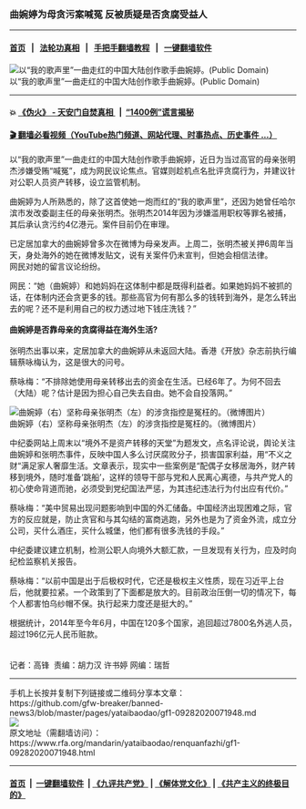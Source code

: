 ### 曲婉婷为母贪污案喊冤     反被质疑是否贪腐受益人
------------------------

#### [首页](https://github.com/gfw-breaker/banned-news3/blob/master/README.md) &nbsp;&nbsp;|&nbsp;&nbsp; [法轮功真相](https://github.com/begood0513/basic/blob/master/README.md)  &nbsp;&nbsp;|&nbsp;&nbsp; [手把手翻墙教程](https://github.com/gfw-breaker/guides/wiki)  &nbsp;&nbsp;|&nbsp;&nbsp; [一键翻墙软件](https://github.com/gfw-breaker/nogfw/blob/master/README.md)  



<div id="headerimg">
 <img alt="以“我的歌声里”一曲走红的中国大陆创作歌手曲婉婷。(Public Domain)" src="https://www.rfa.org/mandarin/yataibaodao/renquanfazhi/gf1-09282020071948.html/e1ac60a6b7ba41b6ab5dbca5209d31e1.jpeg/@@images/f578a1d5-1ea7-469c-94b3-ec9e6e28db2a.jpeg" title="以“我的歌声里”一曲走红的中国大陆创作歌手曲婉婷。(Public Domain)"/>
 <div id="headerimgcontents">
  <div id="headerimgcaption">
   <span>
    以“我的歌声里”一曲走红的中国大陆创作歌手曲婉婷。(Public Domain)
   </span>
   <!-- zoomattribute -->
  </div>
  <!-- headerimgcaption -->
 </div>
 <!-- headerimagecontents -->
</div>

<hr/>


#### 💥 [《伪火》 - 天安门自焚真相 ](http://158.247.195.190:10000/videos/blog/weihuo.html)&nbsp; |&nbsp; [“1400例”谎言揭秘  ](http://158.247.195.190:10000/videos/blog/jiexi1400.html)

#### [ 🎬  翻墙必看视频（YouTube热门频道、网站代理、时事热点、历史事件 ...）](https://github.com/gfw-breaker/links/blob/master/banned.md)

<div id="storytext">
 <div>
  <div class="slot_header">
  </div>
 </div>
 <p>
 </p>
 <p>
  以“我的歌声里”一曲走红的中国大陆创作歌手曲婉婷，近日为当过高官的母亲张明杰涉嫌受贿“喊冤”，成为网民议论焦点。官媒则趁机点名批评贪腐行为，并建议针对公职人员资产转移，设立监管机制。
 </p>
 <p>
  曲婉婷为人所熟悉的，除了这首使她一炮而红的“我的歌声里”，还因为她曾任哈尔滨市发改委副主任的母亲张明杰。张明杰2014年因为涉嫌滥用职权等罪名被捕，其后承认贪污约4亿港元。案件目前仍在审理。
 </p>
 <p>
 </p>
 <p>
 </p>
 <p>
  已定居加拿大的曲婉婷曾多次在微博为母亲发声。上周二，张明杰被关押6周年当天，身处海外的她在微博发贴文，说有关案件仍未宣判，但她会相信法律。
  <br/>
  网民对她的留言议论纷纷。
 </p>
 <p>
  网民：“她（曲婉婷）和她妈妈在这体制中都是既得利益者。如果她妈妈不被抓的话，在体制内还会贪更多的钱。那些高官为何有那么多的钱转到海外，是怎么转出去的呢？还不是利用自己的权力透过地下钱庄洗钱？”
  <br/>
  <br/>
  <b>
   曲婉婷是否靠母亲的贪腐得益在海外生活?
  </b>
  <br/>
  <br/>
  张明杰出事以来，定居加拿大的曲婉婷从未返回大陆。香港《开放》杂志前执行编辑蔡咏梅认为，这是很大的问号。
 </p>
 <p>
  蔡咏梅：“不排除她使用母亲转移出去的资金在生活。已经6年了。为何不回去（大陆）呢？估计是因为担心自己失去自由。她不会自投落网。”
 </p>
 <p>
 </p>
 <p>
  <div class="image-inline captioned" style="width:640px;">
   <div style="width:640px;">
    <img alt="曲婉婷（右）坚称母亲张明杰（左）的涉贪指控是冤枉的。（微博图片）" src="https://www.rfa.org/mandarin/yataibaodao/renquanfazhi/gf1-09282020071948.html/MIC4YLNOYFB63GPQCIXUKPZPYQ.jpg" title="曲婉婷（右）坚称母亲张明杰（左）的涉贪指控是冤枉的。（微博图片）"/>
   </div>
   <div class="image-caption">
    <span style="width:640px;">
     曲婉婷（右）坚称母亲张明杰（左）的涉贪指控是冤枉的。（微博图片）
    </span>
    <span class="copyright">
    </span>
   </div>
  </div>
 </p>
 <p>
  中纪委网站上周末以“境外不是资产转移的天堂”为题发文，点名评论说，舆论关注曲婉婷和张明杰事件，反映中国人多么讨厌腐败分子，损害国家利益，用“不义之财“满足家人奢靡生活。文章表示，现实中一些案例是“配偶子女移居海外，财产转移到境外，随时准备‘跳船’，这样的领导干部与党和人民离心离德，与共产党人的初心使命背道而驰，必须受到党纪国法严惩，为其违纪违法行为付出应有代价。”
 </p>
 <p>
  蔡咏梅：“美中贸易出现问题影响到中国的外汇储备。中国经济出现困难之际，官方的反应就是，防止贪官和与其勾结的富商逃跑，另外也是为了资金外流，成立分公司，买什么酒庄，买什么城堡，他们都有很多洗钱的手段。”
 </p>
 <p>
  中纪委建议建立机制，检测公职人向境外大额汇款，一旦发现有关行为，应及时向纪检监察机关报告。
 </p>
 <p>
  蔡咏梅：“以前中国是出于后极权时代，它还是极权主义性质，现在习近平上台后，他就要拉紧。一个政策到了下面都是放大的。目前政治压倒一切的情况下，每个人都害怕乌纱帽不保。执行起来力度还是挺大的。”
 </p>
 <p>
  根据统计，2014年至今年6月，中国在120多个国家，追回超过7800名外逃人员，超过196亿元人民币赃款。
  <br/>
  <br/>
  <br/>
  记者：高锋  责编：胡力汉 许书婷 网编：瑞哲
 </p>
</div>

<hr/>
手机上长按并复制下列链接或二维码分享本文章：<br/>
https://github.com/gfw-breaker/banned-news3/blob/master/pages/yataibaodao/gf1-09282020071948.md <br/>
<a href='https://github.com/gfw-breaker/banned-news3/blob/master/pages/yataibaodao/gf1-09282020071948.md'><img src='https://github.com/gfw-breaker/banned-news3/blob/master/pages/yataibaodao/gf1-09282020071948.md.png'/></a> <br/>
原文地址（需翻墙访问）：https://www.rfa.org/mandarin/yataibaodao/renquanfazhi/gf1-09282020071948.html


------------------------
#### [首页](https://github.com/gfw-breaker/banned-news3/blob/master/README.md) &nbsp;|&nbsp; [一键翻墙软件](https://github.com/gfw-breaker/nogfw/blob/master/README.md) &nbsp;| [《九评共产党》](https://github.com/gfw-breaker/9ping.md/blob/master/README.md#九评之一评共产党是什么) | [《解体党文化》](https://github.com/gfw-breaker/jtdwh.md/blob/master/README.md) | [《共产主义的终极目的》](https://github.com/gfw-breaker/gczydzjmd.md/blob/master/README.md)


<img src='http://gfw-breaker.win/banned-news3/pages/yataibaodao/gf1-09282020071948.md' width='0px' height='0px'/>
